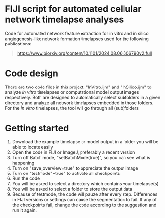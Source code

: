 # FIJI script for automated cellular network timelapse analyses
Code for automated network feature extraction for in vitro and in silico angiogenesis-like network formation timelapses used for the following publications:
> https://www.biorxiv.org/content/10.1101/2024.08.06.606790v2.full


# Code design
There are two code files in this project: "InVitro.ijm" and "InSilico.ijm" to analyze _in vitro_ timelapses or computational model output images respectively. Both are designed to automatically select subfolders in a given directory and analyze all network timelapses embedded in those folders. For the _in vitro_ timelapses, the tool will go through all (sub)folders 

# Getting started
1.  Download the example timelapse or model output in a folder you will be able to locate easily
2.  Open the code in FIJI or ImageJ, preferably a recent version
3.  Turn off Batch mode, "setBatchMode(true)", so you can see what is happening
4.  Turn on "save_overview=true" to appreciate the output image
5.  Turn on "testmode"=true" to activate all checkpoints
6.  Run the code
7.  You will be asked to select a directory which contains your timelapse(s)
8.  You will be asked to select a folder to store the output data
9.  Because of testmode, the code will pauze after every step. Differences in FIJI versions or settings can cause the segmentation to fail. If any of the checkpoints fail, change the code according to the suggestion and run it again.   
